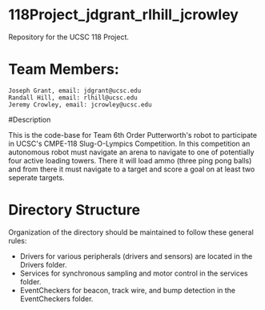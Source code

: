 # 118Project_jdgrant_rlhill_jcrowley
Repository for the UCSC 118 Project. 

# Team Members:

	Joseph Grant, email: jdgrant@ucsc.edu
	Randall Hill, email: rlhill@ucsc.edu
	Jeremy Crowley, email: jcrowley@ucsc.edu

#Description

This is the code-base for Team 6th Order Putterworth's robot to participate in UCSC's CMPE-118 Slug-O-Lympics Competition.
In this competition an autonomous robot must navigate an arena to navigate to one of potentially four active loading 
towers. There it will load ammo (three ping pong balls) and from there it must navigate to a target and score a goal
on at least two seperate targets. 

# Directory Structure
Organization of the directory should be maintained to follow these general rules: 
* Drivers for various peripherals (drivers and sensors) are located in the Drivers folder. 
* Services for synchronous sampling and motor control in the services folder.
* EventCheckers for beacon, track wire, and bump detection in the EventCheckers folder.

